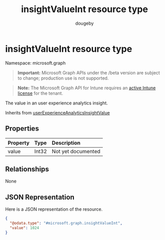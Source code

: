 ﻿---
title: "insightValueInt resource type"
description: "The value in an user experience analytics insight."
author: "dougeby"
localization_priority: Normal
ms.prod: "intune"
doc_type: resourcePageType
---

# insightValueInt resource type

Namespace: microsoft.graph

> **Important:** Microsoft Graph APIs under the /beta version are subject to change; production use is not supported.

> **Note:** The Microsoft Graph API for Intune requires an [active Intune license](https://go.microsoft.com/fwlink/?linkid=839381) for the tenant.

The value in an user experience analytics insight.

Inherits from [userExperienceAnalyticsInsightValue](../resources/intune-devices-userexperienceanalyticsinsightvalue.md)

## Properties

| Property | Type  | Description        |
| :------- | :---- | :----------------- |
| value    | Int32 | Not yet documented |

## Relationships

None

## JSON Representation

Here is a JSON representation of the resource.

<!-- {
  "blockType": "resource",
  "@odata.type": "microsoft.graph.insightValueInt"
}
-->

```json
{
  "@odata.type": "#microsoft.graph.insightValueInt",
  "value": 1024
}
```
